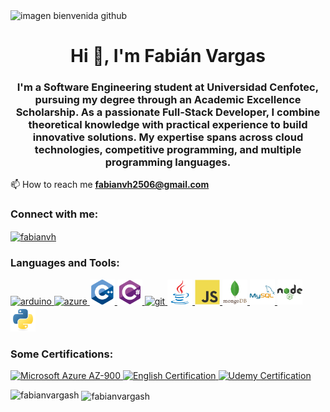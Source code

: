 <img width="1920" height="882" alt="imagen bienvenida github" src="https://github.com/user-attachments/assets/d3d5c286-6c0a-419c-b2e5-ad1218687192" />

<h1 align="center">Hi 👋, I'm Fabián Vargas</h1>
<h3 align="center">I'm a Software Engineering student at Universidad Cenfotec, pursuing my degree through an <strong>Academic Excellence Scholarship</strong>. As a passionate Full-Stack Developer, I combine theoretical knowledge with practical experience to build innovative solutions. My expertise spans across cloud technologies, competitive programming, and multiple programming languages.</h3>

📫 How to reach me **fabianvh2506@gmail.com**

<h3 align="left">Connect with me:</h3>
<p align="left">
  <a href="https://www.linkedin.com/in/fabianvh" target="blank">
    <img align="center" src="https://raw.githubusercontent.com/rahuldkjain/github-profile-readme-generator/master/src/images/icons/Social/linked-in-alt.svg" alt="fabianvh" height="30" width="40" />
  </a>
</p>

<h3 align="left">Languages and Tools:</h3>
<p align="left">
  <a href="https://www.arduino.cc/" target="_blank" rel="noreferrer">
    <img src="https://cdn.worldvectorlogo.com/logos/arduino-1.svg" alt="arduino" width="40" height="40" />
  </a>
  <a href="https://azure.microsoft.com/en-in/" target="_blank" rel="noreferrer">
    <img src="https://www.vectorlogo.zone/logos/microsoft_azure/microsoft_azure-icon.svg" alt="azure" width="40" height="40" />
  </a>
  <a href="https://www.w3schools.com/cpp/" target="_blank" rel="noreferrer">
    <img src="https://raw.githubusercontent.com/devicons/devicon/master/icons/cplusplus/cplusplus-original.svg" alt="cplusplus" width="40" height="40" />
  </a>
  <a href="https://www.w3schools.com/cs/" target="_blank" rel="noreferrer">
    <img src="https://raw.githubusercontent.com/devicons/devicon/master/icons/csharp/csharp-original.svg" alt="csharp" width="40" height="40" />
  </a>
  <a href="https://git-scm.com/" target="_blank" rel="noreferrer">
    <img src="https://www.vectorlogo.zone/logos/git-scm/git-scm-icon.svg" alt="git" width="40" height="40" />
  </a>
  <a href="https://www.java.com" target="_blank" rel="noreferrer">
    <img src="https://raw.githubusercontent.com/devicons/devicon/master/icons/java/java-original.svg" alt="java" width="40" height="40" />
  </a>
  <a href="https://developer.mozilla.org/en-US/docs/Web/JavaScript" target="_blank" rel="noreferrer">
    <img src="https://raw.githubusercontent.com/devicons/devicon/master/icons/javascript/javascript-original.svg" alt="javascript" width="40" height="40" />
  </a>
  <a href="https://www.mongodb.com/" target="_blank" rel="noreferrer">
    <img src="https://raw.githubusercontent.com/devicons/devicon/master/icons/mongodb/mongodb-original-wordmark.svg" alt="mongodb" width="40" height="40" />
  </a>
  <a href="https://www.mysql.com/" target="_blank" rel="noreferrer">
    <img src="https://raw.githubusercontent.com/devicons/devicon/master/icons/mysql/mysql-original-wordmark.svg" alt="mysql" width="40" height="40" />
  </a>
  <a href="https://nodejs.org" target="_blank" rel="noreferrer">
    <img src="https://raw.githubusercontent.com/devicons/devicon/master/icons/nodejs/nodejs-original-wordmark.svg" alt="nodejs" width="40" height="40" />
  </a>
  <a href="https://www.python.org" target="_blank" rel="noreferrer">
    <img src="https://raw.githubusercontent.com/devicons/devicon/master/icons/python/python-original.svg" alt="python" width="40" height="40" />
  </a>
</p>
<h3 align="left">Some Certifications:</h3>
<p align="left">
  <a href="https://learn.microsoft.com/api/credentials/share/en-us/FabianVargas-4459/27FDB75775014A50?sharingId=495B6B57C6AAB247" target="_blank" rel="noreferrer">
    <img src="https://images.credly.com/images/be8fcaeb-c769-4858-b567-ffaaa73ce8cf/image.png" alt="Microsoft Azure AZ-900" width="80" height="80" title="Microsoft Azure Fundamentals (AZ-900)" />
  </a>
  <a href="https://www.dyned.com/certverify/" target="_blank" rel="noreferrer">
    <img src="https://cdn-icons-png.flaticon.com/512/555/555417.png" alt="English Certification" width="80" height="80" title="English Language Certification" />
  </a>
  <a href="https://www.udemy.com/certificate/UC-a3e82136-d3b6-496f-8838-41a7b1975d2b/" target="_blank" rel="noreferrer">
    <img src="https://logos-world.net/wp-content/uploads/2021/11/Udemy-Symbol.png" alt="Udemy Certification" width="80" height="80" title="Udemy Course Completion" />
  </a>
</p>

<p>
  <img align="left" src="https://github-readme-stats.vercel.app/api/top-langs?username=fabianvargash&show_icons=true&locale=en&layout=compact" alt="fabianvargash" />
</p>

<p>
  &nbsp;<img align="center" src="https://github-readme-stats.vercel.app/api?username=fabianvargash&show_icons=true&locale=en" alt="fabianvargash" />
</p>
